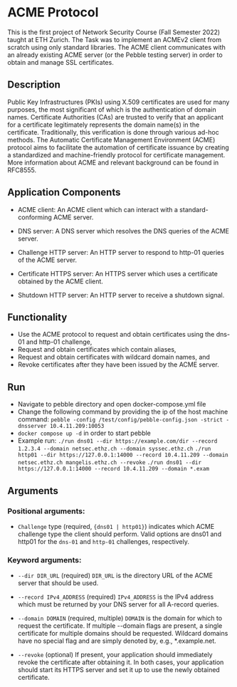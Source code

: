 # ACME Protocol

This is the first project of Network Security Course (Fall Semester 2022) taught at ETH Zurich. The Task was to implement an ACMEv2 client from scratch using only standard libraries. The ACME client communicates with an already existing ACME server (or the Pebble testing server) in order to obtain and manage SSL certificates.

## Description
Public Key Infrastructures (PKIs) using X.509 certificates are used for many purposes, the most significant of which is the authentication of domain names. Certificate Authorities (CAs) are trusted to verify that an applicant for a certificate legitimately represents the domain name(s) in the certificate. Traditionally, this verification is done through various ad-hoc methods.
The Automatic Certificate Management Environment (ACME) protocol aims to facilitate the automation of certificate issuance by creating a standardized and machine-friendly protocol for certificate management.
More information about ACME and relevant background can be found in RFC8555.

## Application Components

* ACME client: An ACME client which can interact with a standard-conforming ACME server.

* DNS server: A DNS server which resolves the DNS queries of the ACME server.

* Challenge HTTP server: An HTTP server to respond to http-01 queries of the ACME server.

* Certificate HTTPS server: An HTTPS server which uses a certificate obtained by the ACME client.

* Shutdown HTTP server:  An HTTP server to receive a shutdown signal.

## Functionality

* Use the ACME protocol to request and obtain certificates using the dns-01 and http-01 challenge,
* Request and obtain certificates which contain aliases,
* Request and obtain certificates with wildcard domain names, and
* Revoke certificates after they have been issued by the ACME server.

## Run
* Navigate to pebble directory and open docker-compose.yml file
* Change the following command by providing the ip of the host machine
  command: `pebble -config /test/config/pebble-config.json -strict -dnsserver 10.4.11.209:10053`
* `docker compose up -d` in order to start pebble
* Example run: 
`./run dns01 --dir https://example.com/dir --record 1.2.3.4 --domain netsec.ethz.ch --domain syssec.ethz.ch`
`./run http01 --dir https://127.0.0.1:14000 --record 10.4.11.209 --domain netsec.ethz.ch mangelis.ethz.ch --revoke`
`./run dns01 --dir https://127.0.0.1:14000 --record 10.4.11.209 --domain *.exam`

## Arguments
### Positional arguments:

* `Challenge` type (required, `{dns01 | http01}`) indicates which ACME challenge type the client should perform. Valid options are dns01 and http01 for the `dns-01` and `http-01` challenges, respectively.

### Keyword arguments:

* `--dir DIR_URL` (required) `DIR_URL` is the directory URL of the ACME server that should be used.

* `--record IPv4_ADDRESS` (required) `IPv4_ADDRESS` is the IPv4 address which must be returned by your DNS server for all A-record queries.

* `--domain DOMAIN` (required, multiple) `DOMAIN` is the domain for which to request the certificate. If multiple --domain flags are present, a single certificate for multiple domains should be requested. Wildcard domains have no special flag and are simply denoted by, e.g., *.example.net.

* `--revoke` (optional) If present, your application should immediately revoke the certificate after obtaining it. In both cases, your application should start its HTTPS server and set it up to use the newly obtained certificate.
